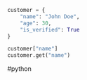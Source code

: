 ```python
customer = {
	"name": "John Doe",
	"age": 30,
	"is_verified": True
}

customer["name"]
customer.get("name")
```

#python 